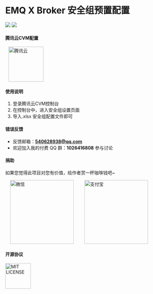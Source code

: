 <!--
 * @Author: Drswith
 * @Date: 2021-03-18 22:34:41
 * @LastEditors: Drswith
 * @LastEditTime: 2021-07-06 09:39:02
 * @FilePath: \emq-x-security-group-setting\config\tencent_cloud\README.md
-->

# EMQ X Broker 安全组预置配置

![](https://img.shields.io/badge/license-MIT-brightgreen.svg)
![](https://img.shields.io/badge/author-HuaQing-1890ff.svg)

#### 腾讯云CVM配置

<a href="https://cloud.tencent.com/product/cvm">
  <img src="https://images.gitee.com/uploads/images/2021/0320/230208_6ad21064_1777698.png" width='110px' hspace="10" alt="腾讯云"/>
</a>

#### 使用说明

1.  登录腾讯云CVM控制台
2.  在控制台中，进入安全组设置页面
3.  导入.xlsx 安全组配置文件即可

#### 错误反馈

- 反馈邮箱：**540628938@qq.com**
- 欢迎加入我的付费 QQ 群：**1026416808** 参与讨论

#### 捐助

如果您觉得此项目对您有价值，给作者赏一杯咖啡钱吧~

<img src="https://images.gitee.com/uploads/images/2020/1029/190037_de6da034_1777698.jpeg" width='200px' hspace="15" alt="微信"/> 
<img src="https://images.gitee.com/uploads/images/2020/1029/190024_fbef1306_1777698.jpeg" width='200px' hspace="15" alt="支付宝"/>

#### 开源协议

<img src="https://images.gitee.com/uploads/images/2021/0319/000308_842e887d_1777698.png" width='80px' alt="MIT LICENSE"/>
